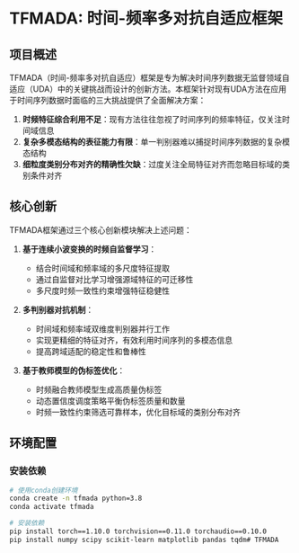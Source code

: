 # TFMADA: 时间-频率多对抗自适应框架
## 项目概述

TFMADA（时间-频率多对抗自适应）框架是专为解决时间序列数据无监督领域自适应（UDA）中的关键挑战而设计的创新方法。本框架针对现有UDA方法在应用于时间序列数据时面临的三大挑战提供了全面解决方案：

1. **时频特征综合利用不足**：现有方法往往忽视了时间序列的频率特征，仅关注时间域信息
2. **复杂多模态结构的表征能力有限**：单一判别器难以捕捉时间序列数据的复杂模态结构
3. **细粒度类别分布对齐的精确性欠缺**：过度关注全局特征对齐而忽略目标域的类别条件对齐

## 核心创新

TFMADA框架通过三个核心创新模块解决上述问题：

1. **基于连续小波变换的时频自监督学习**：
   - 结合时间域和频率域的多尺度特征提取
   - 通过自监督对比学习增强源域特征的可迁移性
   - 多尺度时频一致性约束增强特征稳健性

2. **多判别器对抗机制**：
   - 时间域和频率域双维度判别器并行工作
   - 实现更精细的特征对齐，有效利用时间序列的多模态信息
   - 提高跨域适配的稳定性和鲁棒性

3. **基于教师模型的伪标签优化**：
   - 时频融合教师模型生成高质量伪标签
   - 动态置信度调度策略平衡伪标签质量和数量
   - 时频一致性约束筛选可靠样本，优化目标域的类别分布对齐
## 环境配置

### 安装依赖

```bash
# 使用conda创建环境
conda create -n tfmada python=3.8
conda activate tfmada

# 安装依赖
pip install torch==1.10.0 torchvision==0.11.0 torchaudio==0.10.0
pip install numpy scipy scikit-learn matplotlib pandas tqdm# TFMADA

